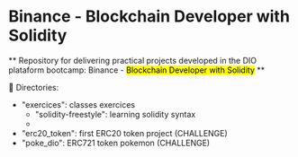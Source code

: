 # Binance - Blockchain Developer with Solidity

** Repository for delivering practical projects developed in the DIO plataform bootcamp: Binance - <mark>Blockchain Developer with Solidity</mark> **
<br />

📁 Directories: <br />

- "exercices": classes exercices
  - "solidity-freestyle": learning solidity syntax
  - 
- "erc20_token": first ERC20 token project (CHALLENGE)
- "poke_dio": ERC721 token pokemon (CHALLENGE)
